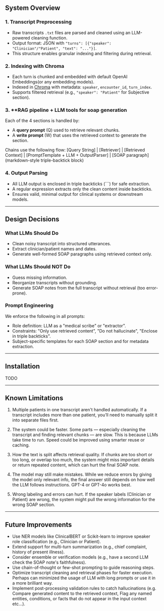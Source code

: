 ## System Overview

### 1. **Transcript Preprocessing**
- Raw transcripts `.txt` files are parsed and cleaned using an LLM-powered cleaning function.
- Output format: JSON with `"turns": [{"speaker": "Clinician"/"Patient", "text": "..."}]`.
- This structure enables granular indexing and filtering during retrieval.

### 2. **Indexing with Chroma**
- Each turn is chunked and embedded with default OpenAI Embeddings(or any embedding models).
- Indexed in [Chroma](https://www.trychroma.com/) with metadata: `speaker`, `encounter_id`, `turn_index`.
- Supports filtered retrieval (e.g., `"speaker": "Patient"` for Subjective section).

### 3. **RAG pipeline + LLM tools for soap generation
Each of the 4 sections is handled by:
- A **query prompt** (Q) used to retrieve relevant chunks.
- A **write prompt** (W) that uses the retrieved context to generate the section.

Chains use the following flow:
[Query String]
|
[Retriever]
|
[Retrieved Context]
|
[PromptTemplate + LLM + OutputParser]
|
[SOAP paragraph] (markdown-style triple-backtick block)


### 4. **Output Parsing**
- All LLM output is enclosed in triple backticks (\`\`\`) for safe extraction.
- A regular expression extracts only the clean content inside backticks.
- Ensures valid, minimal output for clinical systems or downstream models.

---

## Design Decisions

### What LLMs Should Do
- Clean noisy transcript into structured utterances.
- Extract clinician/patient names and dates.
- Generate well-formed SOAP paragraphs using retrieved context only.

### What LLMs Should NOT Do
- Guess missing information.
- Reorganize transcripts without grounding.
- Generate SOAP notes from the full transcript without retrieval (too error-prone).

### Prompt Engineering
We enforce the following in all prompts:
- Role definition: LLM as a "medical scribe" or "extractor".
- Constraints: "Only use retrieved content", "Do not hallucinate", "Enclose in triple backticks".
- Subject-specific templates for each SOAP section and for metadata extraction.

---

## Installation
TODO

---

## Known Limitations

1. Multiple patients in one transcript aren't handled automatically.
If a transcript includes more than one patient, you’ll need to manually split it into separate files first.

2. The system could be faster.
Some parts — especially cleaning the transcript and finding relevant chunks — are slow. This is because LLMs take time to run. Speed could be improved using smarter reuse or caching.

3. How the text is split affects retrieval quality.
If chunks are too short or too long, or overlap too much, the system might miss important details or return repeated content, which can hurt the final SOAP note.

4. The model may still make mistakes.
While we reduce errors by giving the model only relevant info, the final answer still depends on how well the LLM follows instructions. GPT-4 or GPT-4o works best.

5. Wrong labeling and errors can hurt.
If the speaker labels (Clinician or Patient) are wrong, the system might pull the wrong information for the wrong SOAP section.

---

## Future Improvements

- Use NER models like ClinicalBERT or Scikit-learn to improve speaker role classification (e.g., Clinician or Patient).
- Extend support for multi-turn summarization (e.g., chief complaint, history of present illness).
- Consider ensemble or verification models (e.g., have a second LLM check the SOAP note's faithfulness).
- Use chain-of-thought or few-shot prompting to guide reasoning steps.
- Optimize transcript cleaning and retrieval phases for faster execution. Perhaps can minimized the usage of LLM with long prompts or use it in a more brilliant way.
- Implement post-processing validation rules to catch hallucinations (e.g. Compare generated content to the retrieved context, Flag any named entities, conditions, or facts that do not appear in the input context etc...).

